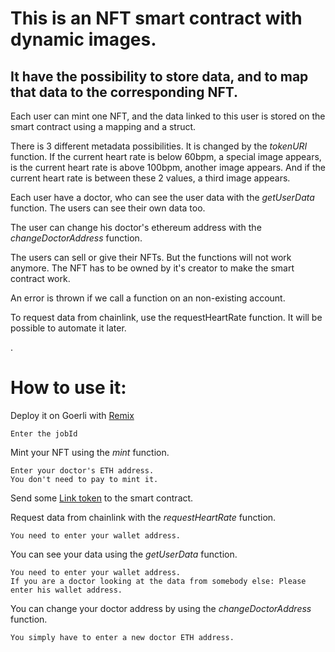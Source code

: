 # This is an NFT smart contract with dynamic images. 
## It have the possibility to store data, and to map that data to the corresponding NFT.

Each user can mint one NFT, and the data linked to this user is stored on the smart contract using a mapping and a struct.

There is 3 different metadata possibilities. It is changed by the _tokenURI_ function. If the current heart rate is below 60bpm, a special image appears, is the current heart rate is above 100bpm, another image appears. And if the current heart rate is between these 2 values, a third image appears.

Each user have a doctor, who can see the user data with the _getUserData_ function. The users can see their own data too.

The user can change his doctor's ethereum address with the _changeDoctorAddress_ function.

The users can sell or give their NFTs. But the functions will not work anymore. The NFT has to be owned by it's creator to make the smart contract work.

An error is thrown if we call a function on an non-existing account.

To request data from chainlink, use the requestHeartRate function. It will be possible to automate it later.

.

# How to use it:

Deploy it on Goerli with [Remix](https://remix.ethereum.org/)

    Enter the jobId

Mint your NFT using the _mint_ function.

    Enter your doctor's ETH address. 
    You don't need to pay to mint it.

Send some [Link token](https://faucets.chain.link/) to the smart contract.

Request data from chainlink with the _requestHeartRate_ function.

    You need to enter your wallet address. 

You can see your data using the _getUserData_ function.

    You need to enter your wallet address.
    If you are a doctor looking at the data from somebody else: Please enter his wallet address.

You can change your doctor address by using the _changeDoctorAddress_ function.

    You simply have to enter a new doctor ETH address.
